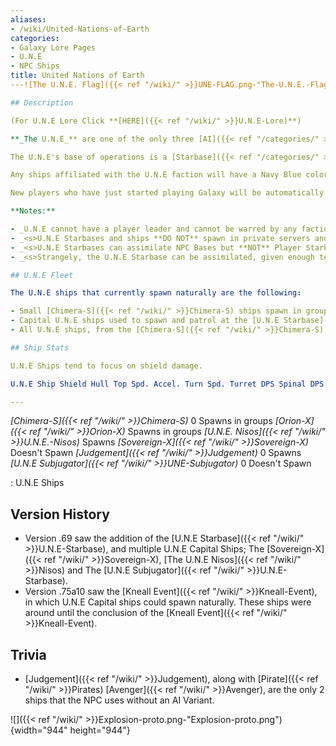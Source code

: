 ```yaml
---
aliases:
- /wiki/United-Nations-of-Earth
categories:
- Galaxy Lore Pages
- U.N.E
- NPC Ships
title: United Nations of Earth
---![The U.N.E. Flag]({{< ref "/wiki/" >}}UNE-FLAG.png-"The-U.N.E.-Flag"){width="432" height="432"}

## Description

(For U.N.E Lore Click **[HERE]({{< ref "/wiki/" >}}U.N.E-Lore)**)

**_The U.N.E_** are one of the only three [AI]({{< ref "/categories/" >}}npc-ships) Factions in the game, the other two being the [Pirates]({{< ref "/wiki/" >}}Pirates) and the [Kneall]({{< ref "/wiki/" >}}Kneall)/[Aliens]({{< ref "/wiki/" >}}Aliens). The U.N.E is also the only AI Faction in the game that is passive towards players.

The U.N.E's base of operations is a [Starbase]({{< ref "/categories/" >}}starbases) called the [U.N.E Starbase]({{< ref "/wiki/" >}}U.N.E-Starbase) and has a navy blue color along with the territory it occupies.

Any ships affiliated with the U.N.E faction will have a Navy Blue color to them and will attack any ship that is affiliated with [Pirates]({{< ref "/wiki/" >}}Pirates) or [Aliens]({{< ref "/wiki/" >}}Aliens), at a minimum of 13,000 studs away from them.

New players who have just started playing Galaxy will be automatically be joined inside the U.N.E faction so as to have protection from [Pirating]({{< ref "/wiki/" >}}Pirating).

**Notes:**

- _U.N.E cannot have a player leader and cannot be warred by any factions, no matter the circumstances._
- _<s>U.N.E Starbases and ships **DO NOT** spawn in private servers and only do spawn in public servers.</s> Private servers do not exist anymore, hense this info being outdated._
- _<s>U.N.E Starbases can assimilate NPC Bases but **NOT** Player Starbases.</s> Changed in an unknown version, Player bases **CAN** be assimilated now_
- _<s>Strangely, the U.N.E Starbase can be assimilated, given enough territory from a faction, this also allows the faction to own the U.N.E AI ships, meaning that at war they can attack and players can attack them back.</s> Changed in an unknown version, Can't be assimilated anymore._

## U.N.E Fleet 

The U.N.E ships that currently spawn naturally are the following:      The U.N.E ships that currently don't spawn naturally are the following: 

- Small [Chimera-S]({{< ref "/wiki/" >}}Chimera-S) ships spawn in groups of 3-5 at random locations on the map.
- Capital U.N.E ships used to spawn and patrol at the [U.N.E Starbase]({{< ref "/wiki/" >}}U.N.E-Starbase) and the [Mega Base]({{< ref "/wiki/" >}}Mega-Base).
- All U.N.E ships, from the [Chimera-S]({{< ref "/wiki/" >}}Chimera-S), all the way to the [U.N.E Subjugator]({{< ref "/wiki/" >}}U.N.E-Subjugator) have the ability to call all U.N.E Ships currently in the map to their aid, and can target [Alien]({{< ref "/wiki/" >}}Aliens) [Starbases]({{< ref "/categories/" >}}starbases) and [Planets]({{< ref "/categories/" >}}planets).

## Ship Stats 

U.N.E Ships tend to focus on shield damage.

U.N.E Ship Shield Hull Top Spd. Accel. Turn Spd. Turret DPS Spinal DPS Explosion Radius Notes:

---
```


_[Chimera-S]({{< ref "/wiki/" >}}Chimera-S)_       0  Spawns in groups _[Orion-X]({{< ref "/wiki/" >}}Orion-X)_         Spawns in groups _[U.N.E. Nisos]({{< ref "/wiki/" >}}U.N.E.-Nisos)_         Spawns _[Sovereign-X]({{< ref "/wiki/" >}}Sovereign-X)_         Doesn't Spawn _[Judgement]({{< ref "/wiki/" >}}Judgement)_       0  Spawns _[U.N.E Subjugator]({{< ref "/wiki/" >}}UNE-Subjugator)_       0  Doesn't Spawn

: U.N.E Ships

## Version History 

- Version .69 saw the addition of the [U.N.E Starbase]({{< ref "/wiki/" >}}U.N.E-Starbase), and multiple U.N.E Capital Ships; The [Sovereign-X]({{< ref "/wiki/" >}}Sovereign-X), [The U.N.E Nisos]({{< ref "/wiki/" >}}Nisos) and The [U.N.E Subjugator]({{< ref "/wiki/" >}}U.N.E-Starbase).
- Version .75a10 saw the [Kneall Event]({{< ref "/wiki/" >}}Kneall-Event), in which U.N.E Capital ships could spawn naturally. These ships were around until the conclusion of the [Kneall Event]({{< ref "/wiki/" >}}Kneall-Event).

## Trivia

- [Judgement]({{< ref "/wiki/" >}}Judgement), along with [Pirate]({{< ref "/wiki/" >}}Pirates) [Avenger]({{< ref "/wiki/" >}}Avenger), are the only 2 ships that the NPC uses without an AI Variant.

![]({{< ref "/wiki/" >}}Explosion-proto.png-"Explosion-proto.png"){width="944" height="944"}